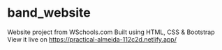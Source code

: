 # band_website
Website project from WSchools.com
Built using HTML, CSS & Bootstrap
View it live on https://practical-almeida-112c2d.netlify.app/
